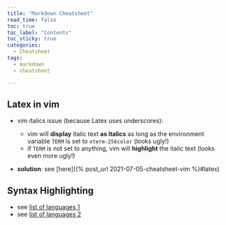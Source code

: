 ```yaml
---
title: "Markdown Cheatsheet"
read_time: false
toc: true
toc_label: "Contents"
toc_sticky: true
categories:
  - Cheatsheet
tags:
  - markdown
  - cheatsheet

---
```


## Latex in vim

- vim italics issue (because Latex uses underscores):
    - vim will **display** italic text **as italics** as long as the environment variable `TERM` is set to `xterm-256color` (looks ugly!)
    - if `TERM` is not set to anything, vim will **highlight** the italic text (looks even more ugly!)

- **solution**: see [here]({% post_url 2021-07-05-cheatsheet-vim %}#latex)

## Syntax Highlighting

- see [list of languages 1](https://support.codebasehq.com/articles/tips-tricks/syntax-highlighting-in-markdown)
- see [list of languages 2](https://docs.readme.com/rdmd/docs/code-blocks#language-support)

